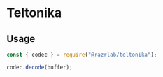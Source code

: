 # Teltonika

## Usage

```javascript
const { codec } = require("@razrlab/teltonika");

codec.decode(buffer);
```
